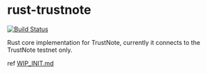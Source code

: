 # rust-trustnote
[![Build Status](https://travis-ci.org/trustnote/rust-trustnote.svg?branch=master)](https://travis-ci.org/trustnote/rust-trustnote) 

Rust core implementation for TrustNote, currently it connects to the TrustNote testnet only.

ref
[WIP_INIT.md](WIP_INIT.md)

